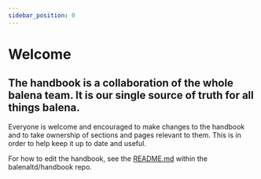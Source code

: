```yaml
---
sidebar_position: 0
---
```


# Welcome 

## The handbook is a collaboration of the whole balena team. It is our single source of truth for all things balena.

Everyone is welcome and encouraged to make changes to the handbook and to take ownership of sections and pages relevant to them. This is in order to help keep it up to date and useful.

For how to edit the handbook, see the [README.md](https://github.com/balenaltd/handbook) within the balenaltd/handbook repo.
